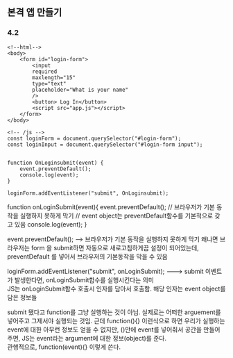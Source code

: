 ## 본격 앱 만들기

### 4.2

```
<!--html-->
<body>
    <form id="login-form">
        <input 
        required
        maxlength="15"
        type="text"
        placeholder="What is your name"
        />
        <button> Log In</button>
        <script src="app.js"></script>
    </form>
</body>

<!-- /js -->
const loginForm = document.querySelector("#login-form");
const loginInput = document.querySelector("#login-form input");


function OnLoginsubmit(event) {
    event.preventDefault();
    console.log(event);
}

loginForm.addEventListener("submit", OnLoginsubmit);
```

function onLoginSubmit(event){
event.preventDefault(); // 브라우저가 기본 동작을 실행하지 못하게 막기 // event object는 preventDefault함수를 기본적으로 갖고 있음
console.log(event);
}

event.preventDefault(); --> 브라우저가 기본 동작을 실행하지 못하게 막기 
왜냐면 브라우저는 form 을 submit하면 자동으로 새로고침하게끔 설정이 되어있는데, preventDefault 를 넣어서 브라우저의 기본동작을 막을 수 있음   

loginForm.addEventListener("submit", onLoginSubmit); 
---> submit 이벤트가 발생한다면, onLoginSubmit함수를 실행시킨다는 의미   
JS는 onLoginSubmit함수 호출시 인자를 담아서 호출함. 해당 인자는 event object를 담은 정보들


submit 됐다고 function를 그냥 실행하는 것이 아님.
실제로는 어떠한 arguement를 넣어주고 그제서야 실행되는 것임. 근데 function(){} 이런식으로 하면 우리가 실행하는 event에 대한 아무런 정보도 얻을 수 없지만, ()안에 event를 넣어줘서 공간을 만들어주면, JS는 event라는 argument에 대한 정보(object)를 준다.   
관행적으로, function(event){} 이렇게 쓴다.
